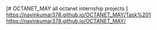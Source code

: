 [# OCTANET_MAY
all octanet internship projects
]
 https://navinkumar378.github.io/OCTANET_MAY/Task%201
 https://navinkumar378.github.io/OCTANET_MAY/
